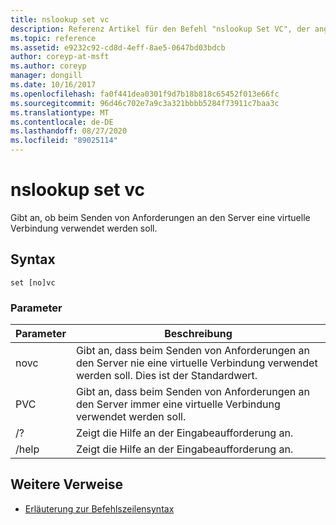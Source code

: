 ```yaml
---
title: nslookup set vc
description: Referenz Artikel für den Befehl "nslookup Set VC", der angibt, ob beim Senden von Anforderungen an den Server eine virtuelle Verbindung verwendet werden soll.
ms.topic: reference
ms.assetid: e9232c92-cd8d-4eff-8ae5-0647bd03bdcb
author: coreyp-at-msft
ms.author: coreyp
manager: dongill
ms.date: 10/16/2017
ms.openlocfilehash: fa0f441dea0301f9d7b18b818c65452f013e66fc
ms.sourcegitcommit: 96d46c702e7a9c3a321bbbb5284f73911c7baa3c
ms.translationtype: MT
ms.contentlocale: de-DE
ms.lasthandoff: 08/27/2020
ms.locfileid: "89025114"
---
```

# <a name="nslookup-set-vc"></a>nslookup set vc

Gibt an, ob beim Senden von Anforderungen an den Server eine virtuelle Verbindung verwendet werden soll.

## <a name="syntax"></a>Syntax

```
set [no]vc
```

### <a name="parameters"></a>Parameter


| Parameter | Beschreibung |
| ---------- | ---------- |
| novc | Gibt an, dass beim Senden von Anforderungen an den Server nie eine virtuelle Verbindung verwendet werden soll. Dies ist der Standardwert. |
| PVC | Gibt an, dass beim Senden von Anforderungen an den Server immer eine virtuelle Verbindung verwendet werden soll. |
| /? | Zeigt die Hilfe an der Eingabeaufforderung an. |
| /help | Zeigt die Hilfe an der Eingabeaufforderung an. |

## <a name="additional-references"></a>Weitere Verweise

- [Erläuterung zur Befehlszeilensyntax](command-line-syntax-key.md)
